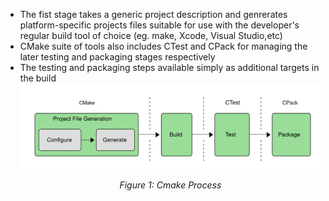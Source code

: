 - The fist stage takes a generic project description and genrerates platform-specific projects files suitable for use with the developer's regular build tool of choice (eg. make, Xcode, Visual Studio,etc)
- CMake suite of tools also includes CTest and CPack for managing the later testing and packaging stages respectively
- The testing and packaging steps available simply as additional targets in the build
  ![Cmake Process](./images/CmakeProcess.png)
   <p align="center"><i>Figure 1: Cmake Process</i></p>
   <br>